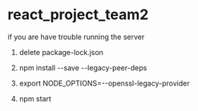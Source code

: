 # react_project_team2

if you are have trouble running the server

1. delete package-lock.json

2. npm install --save --legacy-peer-deps

3. export NODE_OPTIONS=--openssl-legacy-provider

4. npm start
